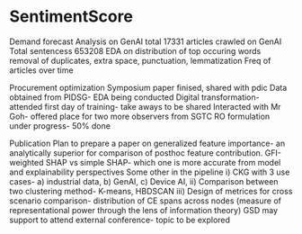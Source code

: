 # SentimentScore

Demand forecast
Analysis on GenAI
total 17331 articles crawled on GenAI
Total sentencess 653208
EDA on distribution of top occuring words
removal of duplicates, extra space, punctuation, lemmatization
Freq of articles over time

Procurement optimization
Symposium paper finised, shared with pdic
Data obtained from PIDSG- EDA being conducted
Digital transformation- attended first day of training- take aways to be shared
Interacted with Mr Goh- offered place for two more observers from SGTC
RO formulation under progress- 50% done

Publication
Plan to prepare a paper on generalized feature importance- an analytically superior for comparison of posthoc feature contribution. GFI-weighted SHAP vs simple SHAP- which one is more accurate from model and explainability perspectives
Some other in the pipeline
i) CKG with 3 use cases- a) industrial data, b) GenAI, c) Device AI,
ii) Comparison between two clustering method- K-means, HBDSCAN
iii) Design of metrices for cross scenario comparison- distribution of CE spans across nodes (measure of representational power through the lens of information theory)
GSD may support to attend external conference- topic to be explored 


